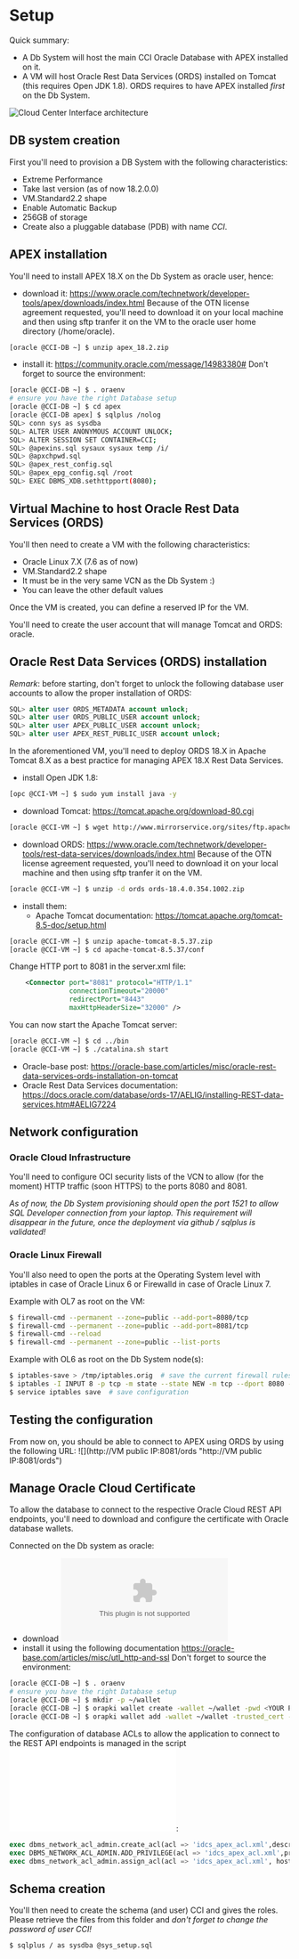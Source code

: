 # Setup
Quick summary:
- A Db System will host the main CCI Oracle Database with APEX installed on it.
- A VM will host Oracle Rest Data Services (ORDS) installed on Tomcat (this requires Open JDK 1.8). ORDS requires to have APEX installed _first_ on the Db System.

![Cloud Center Interface architecture](./CCI-Architecture.png "Cloud Center Interface architecture")

## DB system creation
First you'll need to provision a DB System with the following characteristics:
- Extreme Performance
- Take last version (as of now 18.2.0.0)
- VM.Standard2.2 shape
- Enable Automatic Backup
- 256GB of storage
- Create also a pluggable database (PDB) with name *CCI*.

## APEX installation
You'll need to install APEX 18.X on the Db System as oracle user, hence:
- download it: https://www.oracle.com/technetwork/developer-tools/apex/downloads/index.html
Because of the OTN license agreement requested, you'll need to download it on your local machine and then using sftp tranfer it on the VM to the oracle user home directory (/home/oracle).
```Bash
[oracle @CCI-DB ~] $ unzip apex_18.2.zip
```

- install it: https://community.oracle.com/message/14983380#
  Don't forget to source the environment:
```Bash
[oracle @CCI-DB ~] $ . oraenv
# ensure you have the right Database setup
[oracle @CCI-DB ~] $ cd apex
[oracle @CCI-DB apex] $ sqlplus /nolog
SQL> conn sys as sysdba
SQL> ALTER USER ANONYMOUS ACCOUNT UNLOCK;
SQL> ALTER SESSION SET CONTAINER=CCI;
SQL> @apexins.sql sysaux sysaux temp /i/
SQL> @apxchpwd.sql
SQL> @apex_rest_config.sql
SQL> @apex_epg_config.sql /root
SQL> EXEC DBMS_XDB.sethttpport(8080);
```

## Virtual Machine to host Oracle Rest Data Services (ORDS)
You'll then need to create a VM with the following characteristics:
- Oracle Linux 7.X (7.6 as of now)
- VM.Standard2.2 shape
- It must be in the very same VCN as the Db System :)
- You can leave the other default values

Once the VM is created, you can define a reserved IP for the VM.

You'll need to create the user account that will manage Tomcat and ORDS: oracle.

## Oracle Rest Data Services (ORDS) installation
*Remark*: before starting, don't forget to unlock the following database user accounts to allow the proper installation of ORDS:
```SQL
SQL> alter user ORDS_METADATA account unlock;
SQL> alter user ORDS_PUBLIC_USER account unlock;
SQL> alter user APEX_PUBLIC_USER account unlock;
SQL> alter user APEX_REST_PUBLIC_USER account unlock;
```

In the aforementioned VM, you'll need to deploy ORDS 18.X in Apache Tomcat 8.X as a best practice for managing APEX 18.X Rest Data Services. 

- install Open JDK 1.8:
```Bash
[opc @CCI-VM ~] $ sudo yum install java -y
```

- download Tomcat: https://tomcat.apache.org/download-80.cgi
```Bash
[oracle @CCI-VM ~] $ wget http://www.mirrorservice.org/sites/ftp.apache.org/tomcat/tomcat-8/v8.5.37/bin/apache-tomcat-8.5.37.zip
```

- download ORDS: https://www.oracle.com/technetwork/developer-tools/rest-data-services/downloads/index.html
  Because of the OTN license agreement requested, you'll need to download it on your local machine and then using sftp tranfer it on the VM.
```Bash
[oracle @CCI-VM ~] $ unzip -d ords ords-18.4.0.354.1002.zip
```

- install them:
  - Apache Tomcat documentation: https://tomcat.apache.org/tomcat-8.5-doc/setup.html
```Bash
[oracle @CCI-VM ~] $ unzip apache-tomcat-8.5.37.zip
[oracle @CCI-VM ~] $ cd apache-tomcat-8.5.37/conf
```

Change HTTP port to 8081 in the server.xml file:
```XML
    <Connector port="8081" protocol="HTTP/1.1"
               connectionTimeout="20000"
               redirectPort="8443"
               maxHttpHeaderSize="32000" />
```

You can now start the Apache Tomcat server:
```Bash
[oracle @CCI-VM ~] $ cd ../bin
[oracle @CCI-VM ~] $ ./catalina.sh start
```  

  - Oracle-base post: https://oracle-base.com/articles/misc/oracle-rest-data-services-ords-installation-on-tomcat
  - Oracle Rest Data Services documentation: https://docs.oracle.com/database/ords-17/AELIG/installing-REST-data-services.htm#AELIG7224

## Network configuration

### Oracle Cloud Infrastructure
You'll need to configure OCI security lists of the VCN to allow (for the moment) HTTP traffic (soon HTTPS) to the ports 8080 and 8081.

*As of now, the Db System provisioning should open the port 1521 to allow SQL Developer connection from your laptop. This requirement will disappear in the future, once the deployment via github / sqlplus is validated!*

### Oracle Linux Firewall
You'll also need to open the ports at the Operating System level with iptables in case of Oracle Linux 6 or Firewalld in case of Oracle Linux 7.

Example with OL7 as root on the VM:
```Bash
$ firewall-cmd --permanent --zone=public --add-port=8080/tcp
$ firewall-cmd --permanent --zone=public --add-port=8081/tcp
$ firewall-cmd --reload
$ firewall-cmd --permanent --zone=public --list-ports
```

Example with OL6 as root on the Db System node(s):
```Bash
$ iptables-save > /tmp/iptables.orig  # save the current firewall rules
$ iptables -I INPUT 8 -p tcp -m state --state NEW -m tcp --dport 8080 -j ACCEPT -m comment --comment "Required for APEX"
$ service iptables save  # save configuration
```

## Testing the configuration
From now on, you should be able to connect to APEX using ORDS by using the following URL: ![](http://VM public IP:8081/ords "http://VM public IP:8081/ords") 

## Manage Oracle Cloud Certificate
To allow the database to connect to the respective Oracle Cloud REST API endpoints, you'll need to download and configure the certificate with Oracle database wallets.

Connected on the Db system as oracle:
- download ![Oracle Cloud Certificate](./oracclecloud.com.cer "Oracle Cloud Certificate")
- install it using the following documentation https://oracle-base.com/articles/misc/utl_http-and-ssl
Don't forget to source the environment:
```Bash
[oracle @CCI-DB ~] $ . oraenv
# ensure you have the right Database setup
[oracle @CCI-DB ~] $ mkdir -p ~/wallet
[oracle @CCI-DB ~] $ orapki wallet create -wallet ~/wallet -pwd <YOUR PASSWORD> -auto_login
[oracle @CCI-DB ~] $ orapki wallet add -wallet ~/wallet -trusted_cert -cert "/host/oracle/oracclecloud.com.cer" -pwd <YOUR PASSWORD>
```

The configuration of database ACLs to allow the application to connect to the REST API endpoints is managed in the script ![sys_setup.sql](./sys_setup.sql "sys_setup.sql"): 
```SQL
exec dbms_network_acl_admin.create_acl(acl => 'idcs_apex_acl.xml',description => 'IDCS HTTP ACL', principal => 'APEX_180200', is_grant => TRUE,privilege => 'connect',start_date => null,end_date => null);
exec DBMS_NETWORK_ACL_ADMIN.ADD_PRIVILEGE(acl => 'idcs_apex_acl.xml',principal => 'APEX_180200',is_grant => true,privilege => 'resolve');
exec dbms_network_acl_admin.assign_acl(acl => 'idcs_apex_acl.xml', host => '*.oraclecloud.com', lower_port => 443, upper_port => 443);
```

## Schema creation
You'll then need to create the schema (and user) CCI and gives the roles. Please retrieve the files from this folder and *don't forget to change the password of user CCI!*

```Bash
$ sqlplus / as sysdba @sys_setup.sql
```
